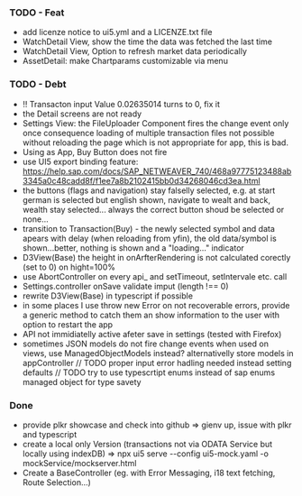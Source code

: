 ### TODO - Feat
+ add licenze notice to ui5.yml and a LICENZE.txt file
+ WatchDetail View, show the time the data was fetched the last time
+ WatchDetail View, Option to refresh market data periodically
+ AssetDetail: make Chartparams customizable via menu

### TODO - Debt
+ !! Transacton input Value 0.02635014 turns to 0, fix it
+ the Detail screens are not ready
+ Settings View: the FileUploader Component fires the change event only once consequence loading of multiple transaction files not possible without reloading the page which is not appropriate for app, this is bad.
+ Using as App, Buy Button does not fire
+ use UI5 export binding feature: https://help.sap.com/docs/SAP_NETWEAVER_740/468a97775123488ab3345a0c48cadd8f/f1ee7a8b2102415bb0d34268046cd3ea.html
+ the buttons (flags and navigation) stay falselly selected, e.g. at start german is selected but english shown, navigate to wealt and back, wealth stay selected... always the correct button shoud be selected or none...
+ transition to Transaction(Buy) - the newly selected symbol and data apears with delay (when reloading from yfin), the old data/symbol is shown...better, nothing is shown and a "loading..." indicator
+ D3View(Base) the height in onArfterRendering is not calculated corectly (set to 0) on hight=100%
+ use AbortController on every api_ and setTimeout, setIntervale etc. call
+ Settings.controller onSave validate imput (length !== 0)
+ rewrite D3View(Base) in typescript if possible
+ in some places I use throw new Error on not recoverable errors, provide a generic method to catch them an show information to the user with option to restart the app
+ API not immidiatelly active afeter save in settings (tested with Firefox)
+ sometimes JSON models do not fire change events when used on views, use ManagedObjectModels instead? alternativelly store models in appController
      // TODO proper input error hadling needed instead setting defaults
      // TODO try to use typescrtipt enums instead of sap enums managed object for type savety

### Done
- provide plkr showcase and check into github
    => gienv up, issue with plkr and typescript
- create a local only Version (transactions not via ODATA Service but locally using indexDB)
    => npx ui5 serve --config ui5-mock.yaml -o mockService/mockserver.html
- Create a BaseController (eg. with Error Messaging, i18 text fetching, Route Selection...)
